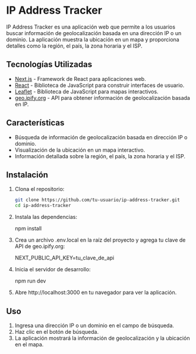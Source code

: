 # IP Address Tracker

IP Address Tracker es una aplicación web que permite a los usuarios buscar información de geolocalización basada en una dirección IP o un dominio. La aplicación muestra la ubicación en un mapa y proporciona detalles como la región, el país, la zona horaria y el ISP.

## Tecnologías Utilizadas

- [Next.js](https://nextjs.org/) - Framework de React para aplicaciones web.
- [React](https://reactjs.org/) - Biblioteca de JavaScript para construir interfaces de usuario.
- [Leaflet](https://leafletjs.com/) - Biblioteca de JavaScript para mapas interactivos.
- [geo.ipify.org](https://geo.ipify.org/) - API para obtener información de geolocalización basada en IP.

## Características

- Búsqueda de información de geolocalización basada en dirección IP o dominio.
- Visualización de la ubicación en un mapa interactivo.
- Información detallada sobre la región, el país, la zona horaria y el ISP.

## Instalación

1. Clona el repositorio:

   ```bash
   git clone https://github.com/tu-usuario/ip-address-tracker.git
   cd ip-address-tracker

2. Instala las dependencias:

   npm install

3. Crea un archivo .env.local en la raíz del proyecto y agrega tu clave de API de geo.ipify.org:

   NEXT_PUBLIC_API_KEY=tu_clave_de_api

4. Inicia el servidor de desarrollo:

   npm run dev

5. Abre http://localhost:3000 en tu navegador para ver la aplicación.

## Uso

1. Ingresa una dirección IP o un dominio en el campo de búsqueda.
2. Haz clic en el botón de búsqueda.
3. La aplicación mostrará la información de geolocalización y la ubicación en el mapa.
